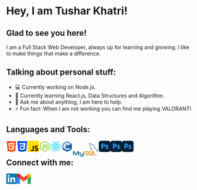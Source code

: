 <h1> Hey, I am Tushar Khatri! </h1>

<h2> Glad to see you here! </h2>

I am a Full Stack Web Developer, always up for learning and growing. I like to make things that make a difference.

<h2> Talking about personal stuff: </h2>

- 💻 Currently working on Node.js.
- 📖 Currently learning React.js, Data Structures and Algorithm.
- 💬 Ask me about anything, I am here to help.
- ⚡ Fun fact: When I am not working you can find me playing VALORANT!

<h2> Languages and Tools: </h2>

<img align = "left" src = "Logos/html.png" alt = "HTML" height = "30px"> 
<img align = "left" src = "Logos/css.png" alt = "CSS" height = "30px"> 
<img align = "left"src = "Logos/js.png" alt = "JavaScript" height = "30px"> 
<img align = "left" src = "Logos/nodejs.png" alt = "NodeJs" height = "30px"> 
<img align = "left" src = "Logos/reactjs.png" alt = "ReactJs" height = "30px"> 
<img align = "left" src = "Logos/cpp.png" alt = "C++" height = "30px"> 
<img align = "left" src = "Logos/mysql.png" alt = "MySQL" height = "45px">
<img align = "left" src = "Logos/ps.png" alt = "Adobe Photoshop" height = "30px"> 
<img align = "left" src = "Logos/ps.png" alt = "Adobe Premiere Pro" height = "30px"> 
<img align = "left" src = "Logos/ps.png" alt = "Adobe After Effects" height = "30px"> 

<br>

<h2> Connect with me: </h2>

<a href = "https://www.linkedin.com/in/tushar-khatri-06617a212/" target = "_blank"> <img align = "left" src = "Logos/linkedin.png" alt = "Linkedin Profile" height = "28px"> </a>
<a href = "mailto:tusharkhatri365@gmail.com"> <img align = "left" src = "Logos/gmail.png" alt = "Gmail" height = "28px"> </a>

